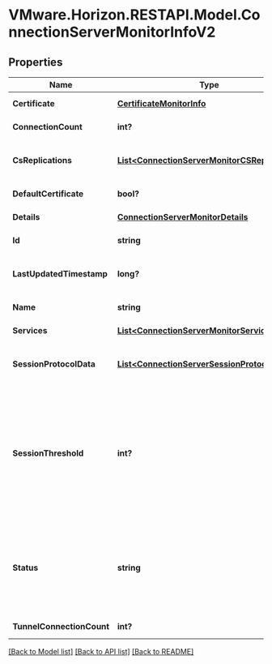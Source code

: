 # VMware.Horizon.RESTAPI.Model.ConnectionServerMonitorInfoV2
## Properties

Name | Type | Description | Notes
------------ | ------------- | ------------- | -------------
**Certificate** | [**CertificateMonitorInfo**](CertificateMonitorInfo.md) | Connection Server certificate information. | 
**ConnectionCount** | **int?** | Number of connections to this Connection Server. | [optional] 
**CsReplications** | [**List&lt;ConnectionServerMonitorCSReplication&gt;**](ConnectionServerMonitorCSReplication.md) | Connection Server replication status with respect to the Peer Connection Servers in the same cluster. | [optional] 
**DefaultCertificate** | **bool?** | Indicates whether server has the default certificate. | [optional] 
**Details** | [**ConnectionServerMonitorDetails**](ConnectionServerMonitorDetails.md) | Details about the Connection Server. | 
**Id** | **string** | Unique ID of the Connection Server. | 
**LastUpdatedTimestamp** | **long?** | The timestamp in milliseconds when the last update was obtained. Measured as epoch time. | [optional] 
**Name** | **string** | Connection Server host name or IP address. | 
**Services** | [**List&lt;ConnectionServerMonitorServiceStatus&gt;**](ConnectionServerMonitorServiceStatus.md) | Connection Server related Windows services information. | [optional] 
**SessionProtocolData** | [**List&lt;ConnectionServerSessionProtocolData&gt;**](ConnectionServerSessionProtocolData.md) | PCoIP, RDP or BLAST protocol sessions details when clients connect directly to the connection server. | [optional] 
**SessionThreshold** | **int?** | The maximum number of connections allowed for the connection server through the Horizon client. If all of the secure gateways (HTTP(S)/PCOIP/BLAST) are enabled, this field denotes the maximum number of connections allowed for the connection server.If none of the secure gateways(HTTP(S)/PCOIP/BLAST) are enabled, sessionThreshold value will not be set. | [optional] 
**Status** | **string** | Status of the Connection Server. * OK: The Connection Server is working properly. * ERROR: Error occurred when connecting to Connection Server. * NOT_RESPONDING: The Connection Server is not responding. * UNKNOWN: Status of Connection Server is unknown. | 
**TunnelConnectionCount** | **int?** | Number of connections tunneled through this Connection Server. | [optional] 

[[Back to Model list]](../README.md#documentation-for-models) [[Back to API list]](../README.md#documentation-for-api-endpoints) [[Back to README]](../README.md)

